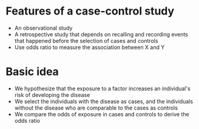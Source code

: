 # Features of a case-control study
- An observational study
- A retrospective study that depends on recalling and recording events that happened before the selection of cases and controls
- Use odds ratio to measure the association between X and Y

# Basic idea
- We hypothesize that the exposure to a factor increases an individual's risk of developing the disease
- We select the individuals with the disease as cases, and the individuals without the disease who are comparable to the cases as controls
- We compare the odds of exposure in cases and controls to derive the odds ratio
